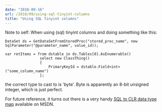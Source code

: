 ```yaml
---
date: "2010-09-16"
url: /2010/09/using-sql-tinyint-columns
title: "Using SQL tinyint columns"
---
```

<p>Note to self:  When using (sql) tinyint columns and doing something like this:</p>

	DataSet ds = GetDataSetFromStoredProc("stored_proc_name", new SqlParameter("@parameter_name", value_id));

	var retItems = from dstable in ds.Tables[0].AsEnumerable()
					select new ClassThing()
					{
						PrimaryKeyId = dstable.Field<int>("some_column_name")
					};

<p>the correct type to cast to is 'byte'.  Byte is apparently an 8-bit unsigned integer, which is just perfect.</p>

<p>For future reference, it turns out there is a very handy <a href="http://msdn.microsoft.com/en-us/library/ms131092.aspx">SQL to CLR data type map</a> available on MSDN.</p>
